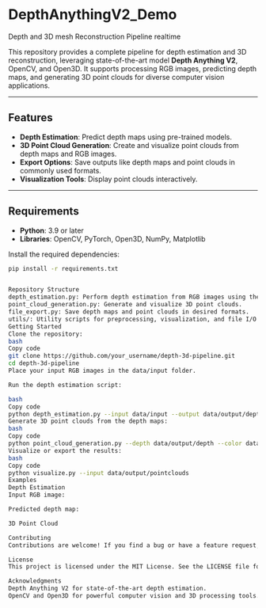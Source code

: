 # DepthAnythingV2_Demo
Depth and 3D mesh Reconstruction Pipeline realtime

This repository provides a complete pipeline for depth estimation and 3D reconstruction, leveraging state-of-the-art model **Depth Anything V2**, OpenCV, and Open3D. It supports processing RGB images, predicting depth maps, and generating 3D point clouds for diverse computer vision applications.

---

## Features

- **Depth Estimation**: Predict depth maps using pre-trained models.
- **3D Point Cloud Generation**: Create and visualize point clouds from depth maps and RGB images.
- **Export Options**: Save outputs like depth maps and point clouds in commonly used formats.
- **Visualization Tools**: Display point clouds interactively.

---

## Requirements

- **Python**: 3.9 or later
- **Libraries**: OpenCV, PyTorch, Open3D, NumPy, Matplotlib

Install the required dependencies:

```bash
pip install -r requirements.txt


Repository Structure
depth_estimation.py: Perform depth estimation from RGB images using the Depth Anything V2 model.
point_cloud_generation.py: Generate and visualize 3D point clouds.
file_export.py: Save depth maps and point clouds in desired formats.
utils/: Utility scripts for preprocessing, visualization, and file I/O.
Getting Started
Clone the repository:
bash
Copy code
git clone https://github.com/your_username/depth-3d-pipeline.git
cd depth-3d-pipeline
Place your input RGB images in the data/input folder.

Run the depth estimation script:

bash
Copy code
python depth_estimation.py --input data/input --output data/output/depth
Generate 3D point clouds from the depth maps:
bash
Copy code
python point_cloud_generation.py --depth data/output/depth --color data/input --output data/output/pointclouds
Visualize or export the results:
bash
Copy code
python visualize.py --input data/output/pointclouds
Examples
Depth Estimation
Input RGB image:

Predicted depth map:

3D Point Cloud

Contributing
Contributions are welcome! If you find a bug or have a feature request, feel free to open an issue or submit a pull request.

License
This project is licensed under the MIT License. See the LICENSE file for details.

Acknowledgments
Depth Anything V2 for state-of-the-art depth estimation.
OpenCV and Open3D for powerful computer vision and 3D processing tools.
